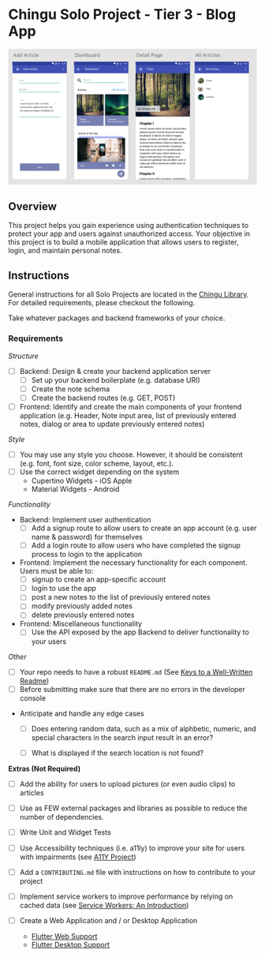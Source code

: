 # Chingu Solo Project - Tier 3 - Blog App

![Design](./assets/design.png)

## Overview
This project helps you gain experience using authentication techniques to 
protect your app and users against unauthorized access. Your objective in this 
project is to build a mobile application that allows users to register, login,
and maintain personal notes. 

## Instructions

General instructions for all Solo Projects are located in the 
[Chingu Library](https://voyage.docs.chingu.io/prework/howwork). For detailed 
requirements, please checkout the following.

Take whatever packages and backend frameworks of your choice.

### Requirements

*Structure*
- [ ] Backend: Design & create your backend application server
  - [ ] Set up your backend boilerplate (e.g. database URI)
  - [ ] Create the note schema
  - [ ] Create the backend routes (e.g. GET, POST)
- [ ] Frontend: Identify and create the main components of your frontend application 
(e.g. Header, Note input area, list of previously entered notes, dialog or area
to update previously entered notes)

*Style*
- [ ] You may use any style you choose. However, it should be consistent (e.g.
font, font size, color scheme, layout, etc.).
- [ ] Use the correct widget depending on the system
    - Cupertino Widgets - iOS Apple
    - Material Widgets - Android

*Functionality*
- Backend: Implement user authentication
  - [ ] Add a signup route to allow users to create an app account (e.g. user
  name & password) for themselves
  - [ ] Add a login route to allow users who have completed the signup process
  to login to the application
- Frontend: Implement the necessary functionality for each component. Users
must be able to:
  - [ ] signup to create an app-specific account
  - [ ] login to use the app
  - [ ] post a new notes to the list of previously entered notes
  - [ ] modify previously added notes
  - [ ] delete previously entered notes
- Frontend: Miscellaneous functionality
  - [ ] Use the API exposed by the app Backend to deliver functionality to 
your users

*Other*
- [ ] Your repo needs to have a robust `README.md` (See [Keys to a Well-Written Readme](https://medium.com/chingu/keys-to-a-well-written-readme-55c53d34fe6d))
- [ ] Before submitting make sure that there are no errors in the developer console
- Anticipate and handle any edge cases
  - [ ] Does entering random data, such as a mix of alphbetic, numeric, and
  special characters in the search input result in an error?
  - [ ] What is displayed if the search location is not found?


**Extras (Not Required)**
- [ ] Add the ability for users to upload pictures (or even audio clips) to articles
- [ ] Use as FEW external packages and libraries as possible to reduce the 
number of dependencies.
- [ ] Write Unit and Widget Tests
- [ ] Use Accessibility techniques (i.e. a11ly) to improve your site for users 
with impairments (see [A11Y Project](https://a11yproject.com/))
- [ ] Add a `CONTRIBUTING.md` file with instructions on how to contribute to
your project
- [ ] Implement service workers to improve performance by relying on cached 
data (see [Service Workers: An Introduction](https://developers.google.com/web/fundamentals/primers/service-workers))
- [ ] Create a Web Application and / or Desktop Application
  
  - [Flutter Web Support](https://flutter.dev/web)
  - [Flutter Desktop Support](https://flutter.dev/desktop) 

